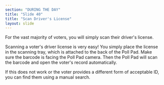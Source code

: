 ```yaml
---
section: "DURING THE DAY"
title: "Slide 40"
title: "Scan Driver's License"
layout: slide
---
```


For the vast majority of voters, you will simply scan their driver's license.

Scanning a voter's driver license is very easy! You simply place the license in the scanning tray, which is attached to the back of the Poll Pad. Make sure the barcode is facing the Poll Pad camera. Then the Poll Pad will scan the barcode and open the voter's record automatically.

If this does not work or the voter provides a different form of acceptable ID, you can find them using a manual search.

